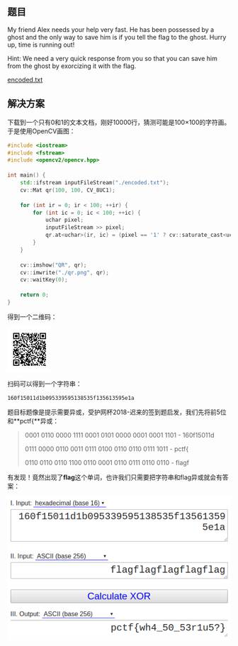 ## 题目
My friend Alex needs your help very fast. He has been possessed by a ghost and the only way to save him is if you tell the flag to the ghost. Hurry up, time is running out!

Hint: We need a very quick response from you so that you can save him from the ghost by exorcizing it with the flag.

[encoded.txt](./problems/encoded.txt)

## 解决方案
下载到一个只有0和1的文本文档，刚好10000行，猜测可能是100×100的字符画。于是使用OpenCV画图：

``` cpp
#include <iostream>
#include <fstream>
#include <opencv2/opencv.hpp>

int main() {
    std::ifstream inputFileStream("./encoded.txt");
    cv::Mat qr(100, 100, CV_8UC1);

    for (int ir = 0; ir < 100; ++ir) {
        for (int ic = 0; ic < 100; ++ic) {
            uchar pixel;
            inputFileStream >> pixel;
            qr.at<uchar>(ir, ic) = (pixel == '1' ? cv::saturate_cast<uchar>(255) : cv::saturate_cast<uchar>(0));
        }
    }

    cv::imshow("QR", qr);
    cv::imwrite("./qr.png", qr);
    cv::waitKey(0);

    return 0;
}

```

得到一个二维码：

![EXORCISM-1.png](./img/EXORCISM-1.png)

扫码可以得到一个字符串：

    160f15011d1b095339595138535f135613595e1a

题目标题像是提示需要异或，受护网杯2018-迟来的签到题启发，我们先将前5位和**pctf{**异或：

> 0001 0110 0000 1111 0001 0101 0000 0001 0001 1101 - 160f15011d
>
> 0111 0000 0110 0011 0111 0100 0110 0110 0111 1011 - pctf{
>
> 0110 0110 0110 1100 0110 0001 0110 0111 0110 0110 - flagf

有发现！竟然出现了**flag**这个单词，也许我们只需要把字符串和flag异或就会有答案：

![EXORCISM-2.png](./img/EXORCISM-2.png)
